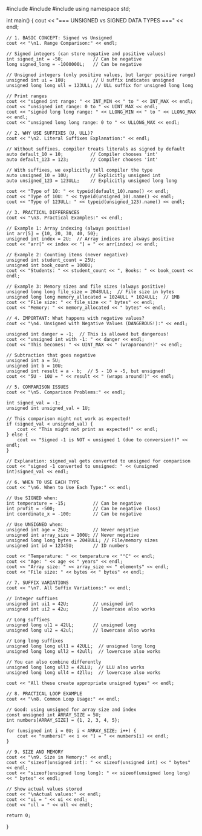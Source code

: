 #include <iostream>
#include <climits>
#include <limits>
using namespace std;

int main() {
    cout << "=== UNSIGNED vs SIGNED DATA TYPES ===" << endl;
    
    // 1. BASIC CONCEPT: Signed vs Unsigned
    cout << "\n1. Range Comparison:" << endl;
    
    // Signed integers (can store negative and positive values)
    int signed_int = -50;           // Can be negative
    long signed_long = -1000000L;   // Can be negative
    
    // Unsigned integers (only positive values, but larger positive range)
    unsigned int ui = 10U;          // U suffix indicates unsigned
    unsigned long long ull = 123ULL; // ULL suffix for unsigned long long
    
    // Print ranges
    cout << "signed int range: " << INT_MIN << " to " << INT_MAX << endl;
    cout << "unsigned int range: 0 to " << UINT_MAX << endl;
    cout << "signed long long range: " << LLONG_MIN << " to " << LLONG_MAX << endl;
    cout << "unsigned long long range: 0 to " << ULLONG_MAX << endl;
    
    // 2. WHY USE SUFFIXES (U, ULL)?
    cout << "\n2. Literal Suffixes Explanation:" << endl;
    
    // Without suffixes, compiler treats literals as signed by default
    auto default_10 = 10;          // Compiler chooses 'int'
    auto default_123 = 123;        // Compiler chooses 'int'
    
    // With suffixes, we explicitly tell compiler the type
    auto unsigned_10 = 10U;        // Explicitly unsigned int
    auto unsigned_123 = 123ULL;    // Explicitly unsigned long long
    
    cout << "Type of 10: " << typeid(default_10).name() << endl;
    cout << "Type of 10U: " << typeid(unsigned_10).name() << endl;
    cout << "Type of 123ULL: " << typeid(unsigned_123).name() << endl;
    
    // 3. PRACTICAL DIFFERENCES
    cout << "\n3. Practical Examples:" << endl;
    
    // Example 1: Array indexing (always positive)
    int arr[5] = {10, 20, 30, 40, 50};
    unsigned int index = 2U;  // Array indices are always positive
    cout << "arr[" << index << "] = " << arr[index] << endl;
    
    // Example 2: Counting items (never negative)
    unsigned int student_count = 25U;
    unsigned int book_count = 1000U;
    cout << "Students: " << student_count << ", Books: " << book_count << endl;
    
    // Example 3: Memory sizes and file sizes (always positive)
    unsigned long long file_size = 2048ULL;  // File size in bytes
    unsigned long long memory_allocated = 1024ULL * 1024ULL;  // 1MB
    cout << "File size: " << file_size << " bytes" << endl;
    cout << "Memory: " << memory_allocated << " bytes" << endl;
    
    // 4. IMPORTANT: What happens with negative values?
    cout << "\n4. Unsigned with Negative Values (DANGEROUS!):" << endl;
    
    unsigned int danger = -1;  // This is allowed but dangerous!
    cout << "unsigned int with -1: " << danger << endl;
    cout << "This becomes: " << UINT_MAX << " (wraparound!)" << endl;
    
    // Subtraction that goes negative
    unsigned int a = 5U;
    unsigned int b = 10U;
    unsigned int result = a - b;  // 5 - 10 = -5, but unsigned!
    cout << "5U - 10U = " << result << " (wraps around!)" << endl;
    
    // 5. COMPARISON ISSUES
    cout << "\n5. Comparison Problems:" << endl;
    
    int signed_val = -1;
    unsigned int unsigned_val = 1U;
    
    // This comparison might not work as expected!
    if (signed_val < unsigned_val) {
        cout << "This might not print as expected!" << endl;
    } else {
        cout << "Signed -1 is NOT < unsigned 1 (due to conversion!)" << endl;
    }
    
    // Explanation: signed_val gets converted to unsigned for comparison
    cout << "signed -1 converted to unsigned: " << (unsigned int)signed_val << endl;
    
    // 6. WHEN TO USE EACH TYPE
    cout << "\n6. When to Use Each Type:" << endl;
    
    // Use SIGNED when:
    int temperature = -15;          // Can be negative
    int profit = -500;              // Can be negative (loss)
    int coordinate_x = -100;        // Can be negative
    
    // Use UNSIGNED when:
    unsigned int age = 25U;         // Never negative
    unsigned int array_size = 100U; // Never negative
    unsigned long long bytes = 2048ULL; // File/memory sizes
    unsigned int id = 12345U;       // ID numbers
    
    cout << "Temperature: " << temperature << "°C" << endl;
    cout << "Age: " << age << " years" << endl;
    cout << "Array size: " << array_size << " elements" << endl;
    cout << "File size: " << bytes << " bytes" << endl;
    
    // 7. SUFFIX VARIATIONS
    cout << "\n7. All Suffix Variations:" << endl;
    
    // Integer suffixes
    unsigned int ui1 = 42U;         // unsigned int
    unsigned int ui2 = 42u;         // lowercase also works
    
    // Long suffixes  
    unsigned long ul1 = 42UL;       // unsigned long
    unsigned long ul2 = 42ul;       // lowercase also works
    
    // Long long suffixes
    unsigned long long ull1 = 42ULL;  // unsigned long long
    unsigned long long ull2 = 42ull;  // lowercase also works
    
    // You can also combine differently
    unsigned long long ull3 = 42LLU;  // LLU also works
    unsigned long long ull4 = 42llu;  // lowercase also works
    
    cout << "All these create appropriate unsigned types" << endl;
    
    // 8. PRACTICAL LOOP EXAMPLE
    cout << "\n8. Common Loop Usage:" << endl;
    
    // Good: using unsigned for array size and index
    const unsigned int ARRAY_SIZE = 5U;
    int numbers[ARRAY_SIZE] = {1, 2, 3, 4, 5};
    
    for (unsigned int i = 0U; i < ARRAY_SIZE; i++) {
        cout << "numbers[" << i << "] = " << numbers[i] << endl;
    }
    
    // 9. SIZE AND MEMORY
    cout << "\n9. Size in Memory:" << endl;
    cout << "sizeof(unsigned int): " << sizeof(unsigned int) << " bytes" << endl;
    cout << "sizeof(unsigned long long): " << sizeof(unsigned long long) << " bytes" << endl;
    
    // Show actual values stored
    cout << "\nActual values:" << endl;
    cout << "ui = " << ui << endl;
    cout << "ull = " << ull << endl;
    
    return 0;
}
